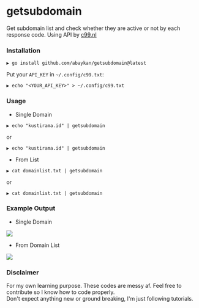 # getsubdomain
Get subdomain list and check whether they are active or not by each response code. Using API by [c99.nl](https://c99.nl/)

### Installation
```
▶ go install github.com/abaykan/getsubdomain@latest
```
Put your `API_KEY` in `~/.config/c99.txt`:
```
▶ echo "<YOUR_API_KEY>" > ~/.config/c99.txt
```

### Usage
- Single Domain
```
▶ echo "kustirama.id" | getsubdomain
```
or
```
▶ echo "kustirama.id" | getsubdomain
```
- From List
```
▶ cat domainlist.txt | getsubdomain
```
or
```
▶ cat domainlist.txt | getsubdomain
```

### Example Output
- Single Domain
<img src="https://kustirama.id/images/getsubdomain-single-domain.gif">

- From Domain List
<img src="https://kustirama.id/images/getsubdomain-domain-list.gif">

### Disclaimer
For my own learning purpose. These codes are messy af. Feel free to contribute so I know how to code properly.  
Don't expect anything new or ground breaking, I'm just following tutorials.
